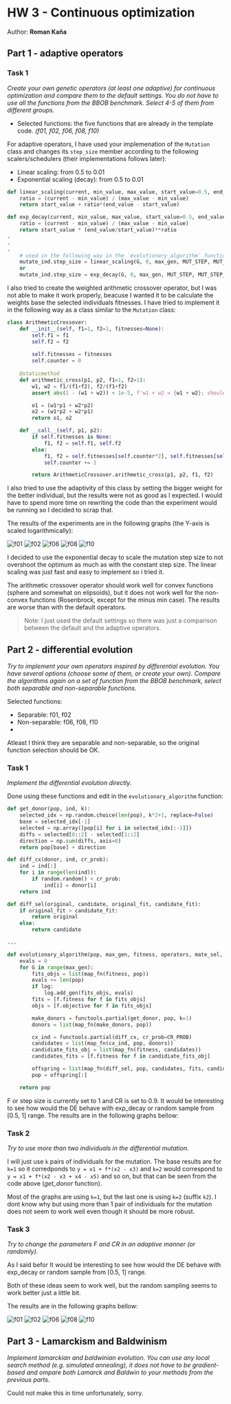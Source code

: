 # HW 3 - Continuous optimization
Author: **Roman Kaňa**

## Part 1 - adaptive operators

### Task 1

*Create your own genetic operators (at least one adaptive) for continuous optimization and compare them to the default settings. You do not have to use all the functions from the BBOB benchmark. Select 4-5 of them from different groups.*

- Selected functions: the five functions that are already in the template code. *(f01, f02, f06, f08, f10)*

For adaptive operators, I have used your implemenation of the `Mutation` class and changes its `step_size` member according to the following scalers/schedulers (their implementations follows later):
- Linear scaling: from 0.5 to 0.01
- Exponential scaling (decay): from 0.5 to 0.01

```python
def linear_scaling(current, min_value, max_value, start_value=0.5, end_value=0.01):
    ratio = (current - min_value) / (max_value - min_value)
    return start_value + ratio*(end_value - start_value)

def exp_decay(current, min_value, max_value, start_value=0.5, end_value=0.01):
    ratio = (current - min_value) / (max_value - min_value)
    return start_value * (end_value/start_value)**ratio
.
.
.
    # used in the following way in the `evolutionary_algorithm` function
    mutate_ind.step_size = linear_scaling(G, 0, max_gen, MUT_STEP, MUT_STEP_FINAL)
    or
    mutate_ind.step_size = exp_decay(G, 0, max_gen, MUT_STEP, MUT_STEP_FINAL)
```

I also tried to create the weighted arithmetic crossover operator, but I was not able to make it work properly, beacuse I wanted it to be calculate the weights base the selected individuals fitnesses. I have tried to implement it in the following way as a class similar to the `Mutation` class:

```python
class ArithmeticCrossover:
    def __init__(self, f1=1, f2=1, fitnesses=None):
        self.f1 = f1
        self.f2 = f2
        
        self.fitnesses = fitnesses
        self.counter = 0
        
    @staticmethod
    def arithmetic_cross(p1, p2, f1=1, f2=1):
        w1, w2 = f1/(f1+f2), f2/(f1+f2)
        assert abs(1 - (w1 + w2)) < 1e-5, f'w1 + w2 = {w1 + w2}; should add up to 1'

        o1 = (w1*p1 + w2*p2)
        o2 = (w1*p2 + w2*p1)
        return o1, o2 

    def __call__(self, p1, p2):
        if self.fitnesses is None:
            f1, f2 = self.f1, self.f2
        else:
            f1, f2 = self.fitnesses[self.counter*2], self.fitnesses[self.counter*2+1]
            self.counter += 1

        return ArithmeticCrossover.arithmetic_cross(p1, p2, f1, f2)
```

I also tried to use the adaptivity of this class by setting the bigger weight for the better individual, but the results were not as good as I expected. I would have to spend more time on rewriting the code than the experiment would be running so I decided to scrap that.

The results of the experiments are in the following graphs (the Y-axis is scaled logarithmically):

![f01](./figures/hw3-f01-part1.png)
![f02](./figures/hw3-f02-part1.png)
![f06](./figures/hw3-f06-part1.png)
![f08](./figures/hw3-f08-part1.png)
![f10](./figures/hw3-f10-part1.png)

I decided to use the exponential decay to scale the mutation step size to not overshoot the optimum as much as with the constant step size. The linear scaling was just fast and easy to implement so i tried it.

The arithmetic crossover operator should work well for convex functions (sphere and somewhat on elipsoids), but it does not work well for the non-convex functions (Rosenbrock, except for the minus min case). The results are worse than with the default operators.

> Note: I just used the default settings so there was just a comparison between the default and the adaptive operators.

## Part 2 - differential evolution
*Try to implement your own operators inspired by differential evolution. You have several options (choose some of them, or create your own). Compare the algorithms again on a set of function from the BBOB benchmark, select both separable and non-separable functions.*

Selected functions:
- Separable: f01, f02
- Non-separable: f06, f08, f10
- 
Atleast I think they are separable and non-separable, so the original function selection should be OK. 

### Task 1 
*Implement the differential evolution directly.*

Done using these functions and edit in the `evolutionary_algorithm` function:

```python
def get_donor(pop, ind, k):
    selected_idx = np.random.choice(len(pop), k*2+1, replace=False)
    base = selected_idx[-1]
    selected = np.array([pop[i] for i in selected_idx[:-1]])
    diffs = selected[0::2] - selected[1::2]
    direction = np.sum(diffs, axis=0)
    return pop[base] + direction

def diff_cx(donor, ind, cr_prob):
    ind = ind[:]
    for i in range(len(ind)):
        if random.random() < cr_prob:
            ind[i] = donor[i]
    return ind

def diff_sel(original, candidate, original_fit, candidate_fit):
    if original_fit > candidate_fit:
        return original
    else:
        return candidate

...

def evolutionary_algorithm(pop, max_gen, fitness, operators, mate_sel, cross_ind, mutate_ind, *, map_fn=map, log=None):
    evals = 0
    for G in range(max_gen):
        fits_objs = list(map_fn(fitness, pop))
        evals += len(pop)
        if log:
            log.add_gen(fits_objs, evals)
        fits = [f.fitness for f in fits_objs]
        objs = [f.objective for f in fits_objs]

        make_donors = functools.partial(get_donor, pop, k=1)
        donors = list(map_fn(make_donors, pop))

        cx_ind = functools.partial(diff_cx, cr_prob=CR_PROB)
        candidates = list(map_fn(cx_ind, pop, donors))
        candidiate_fits_obj = list(map_fn(fitness, candidates))
        candidates_fits = [f.fitness for f in candidiate_fits_obj]

        offspring = list(map_fn(diff_sel, pop, candidates, fits, candidates_fits))
        pop = offspring[:]

    return pop
```

F or step size is currently set to 1 and CR is set to 0.9. 
It would be interesting to see how would the DE behave with exp_decay or random sample from [0.5, 1] range.
The results are in the following graphs bellow:


### Task 2
*Try to use more than two individuals in the differential mutation.*

I will just use `k` pairs of individuals for the mutation. The base results are for `k=1` so it corredponds to `y = x1 + f*(x2 - x3)` and `k=2` would correspond to `y = x1 + f*(x2 - x3 + x4 - x5)` and so on, but that can be seen from the code above (*get_donor* function).

Most of the graphs are using `k=1`, but the last one is using `k=2` (suffix `k2`).
I dont know why but using more than 1 pair of individuals for the mutation does not seem to work well even though it should be more robust.

### Task 3 
*Try to change the parameters F and CR in an adaptive manner (or randomly).*

As I said befor It would be interesting to see how would the DE behave with exp_decay or random sample from [0.5, 1] range.

Both of these ideas seem to work well, but the random sampling seems to work better just a little bit.

The results are in the following graphs bellow:

![f01](./figures/hw3-f01-part2_diff.png)
![f02](./figures/hw3-f02-part2_diff.png)
![f06](./figures/hw3-f06-part2_diff.png)
![f08](./figures/hw3-f08-part2_diff.png)
![f10](./figures/hw3-f10-part2_diff.png)


## Part 3 - Lamarckism and Baldwinism
*Implement lamarckian and baldwinian evolution. You can use any local search method (e.g. simulated annealing), it does not have to be gradient-based and ompare both Lamarck and Baldwin to your methods from the previous parts.*

Could not make this in time unfortunately, sorry.